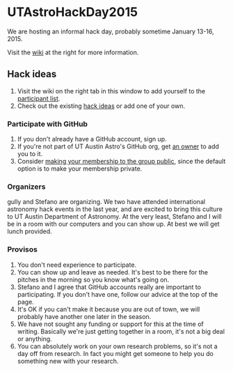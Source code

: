 UTAstroHackDay2015
==================

We are hosting an informal hack day, probably sometime January 13-16, 2015.

Visit the [wiki](https://github.com/OttoStruve/UTAstroHackDay2015/wiki) at the right for more information.


## Hack ideas
1. Visit the wiki on the right tab in this window to add yourself to the [participant     list](https://github.com/OttoStruve/UTAstroHackDay2015/wiki/Participants).
2. Check out the existing [hack ideas](https://github.com/OttoStruve/UTAstroHackDay2015/wiki/Hack-Ideas) or add one of your own.

### Participate with GitHub

1. If you don't already have a GitHub account, sign up.
2. If you're not part of UT Austin Astro's GitHub org, get [an owner](https://github.com/orgs/OttoStruve/people) to add you to it.
3. Consider [making your membership to the group public](https://help.github.com/articles/publicizing-or-concealing-organization-membership/), since the default option is to make your membership private.

### Organizers
gully and Stefano are organizing.  We two have attended international astronomy hack events in the last year, and are excited to bring this culture to UT Austin Department of Astronomy.  At the very least, Stefano and I will be in a room with our computers and you can show up.  At best we will get lunch provided.

### Provisos
1. You don't need experience to participate.
2. You can show up and leave as needed.  It's best to be there for the pitches in the morning so you know what's going on.
3. Stefano and I agree that GitHub accounts really are important to participating.  If you don't have one, follow our advice at the top of the page.
4. It's OK if you can't make it because you are out of town, we will probably have another one later in the season.
5. We have not sought any funding or support for this at the time of writing.  Basically we're just getting together in a room, it's not a big deal or anything.
6. You can absolutely work on your own research problems, so it's not a day off from research.  In fact you might get someone to help you do something new with your research.


